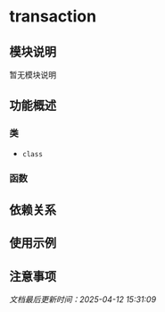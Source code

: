 # transaction

## 模块说明
暂无模块说明

## 功能概述

### 类

- `class`

### 函数


## 依赖关系

## 使用示例

## 注意事项

*文档最后更新时间：2025-04-12 15:31:09*